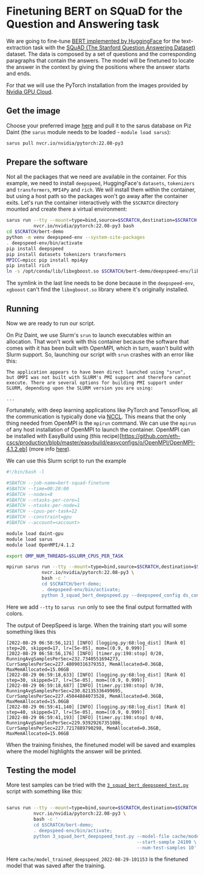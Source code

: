 # Finetuning BERT on SQuaD for the Question and Answering task

We are going to fine-tune [BERT implemented by HuggingFace](https://huggingface.co/bert-base-uncased) for the text-extraction task with the [SQuAD (The Stanford Question Answering Dataset)](https://rajpurkar.github.io/SQuAD-explorer/) dataset. The data is composed by a set of questions and the corresponding paragraphs that contain the answers. The model will be finetuned to locate the answer in the context by giving the positions where the answer starts and ends.

For that we will use the PyTorch installation from the images provided by [Nvidia GPU Cloud](https://catalog.ngc.nvidia.com/).

## Get the image
Choose your preferred image [here](https://catalog.ngc.nvidia.com/orgs/nvidia/containers/pytorch) and pull it to the sarus database on Piz Daint (the `sarus` module needs to be loaded - `module load sarus`):
```bash
sarus pull nvcr.io/nvidia/pytorch:22.08-py3
```

## Prepare the software
Not all the packages that we need are available in the container. For this example, we need to install `deepspeed`, HuggingFace's `datasets`, `tokenizers` and `transformers`, `MPI4Py` and `rich`. We will install them within the container, but using a host path so the packages won't go away after the container exits. Let's run the container interactively with the `$SCRATCH` directory mounted and create there a virtual environment:
```bash
sarus run --tty --mount=type=bind,source=$SCRATCH,destination=$SCRATCH \
          nvcr.io/nvidia/pytorch:22.08-py3 bash
cd $SCRATCH/bert-demo
python -m venv deepspeed-env --system-site-packages
. deepspeed-env/bin/activate
pip install deepspeed
pip install datasets tokenizers transformers
MPICC=mpicc pip install mpi4py
pip install rich
ln -s /opt/conda/lib/libxgboost.so $SCRATCH/bert-demo/deepspeed-env/lib/libxgboost.so
```
The symlink in the last line needs to be done because in the `deepspeed-env`,  `xgboost` can't find the `libxgboost.so` library where it's originally installed.

## Running
Now we are ready to run our script.

On Piz Daint, we use Slurm's `srun` to launch executables within an allocation. That won't work with this container because the software that comes with it has been built with OpenMPI, which in turn, wasn't build with Slurm support. So, launching our script with `srun` crashes with an error like this: 
```text
The application appears to have been direct launched using "srun",
but OMPI was not built with SLURM's PMI support and therefore cannot
execute. There are several options for building PMI support under
SLURM, depending upon the SLURM version you are using:

...
```
Fortunately, with deep learning applications like PyTorch and TensorFlow, all the communication is typically done via [NCCL](https://github.com/NVIDIA/nccl). This means that the only thing needed from OpenMPI is the `mpirun` command. We can use the `mpirun` of any host installation of OpenMPI to launch the container. OpenMPI can be installed with EasyBuild using (this recipe)[https://github.com/eth-cscs/production/blob/master/easybuild/easyconfigs/o/OpenMPI/OpenMPI-4.1.2.eb] (more info [here](https://user.cscs.ch/computing/compilation/easybuild/)).

We can use this Slurm script to run the example
```bash
#!/bin/bash -l

#SBATCH --job-name=bert-squad-finetune
#SBATCH --time=00:20:00
#SBATCH --nodes=8
#SBATCH --ntasks-per-core=1
#SBATCH --ntasks-per-node=1
#SBATCH --cpus-per-task=12
#SBATCH --constraint=gpu
#SBATCH --account=<account>

module load daint-gpu
module load sarus
module load OpenMPI/4.1.2

export OMP_NUM_THREADS=$SLURM_CPUS_PER_TASK

mpirun sarus run --tty --mount=type=bind,source=$SCRATCH,destination=$SCRATCH \
             nvcr.io/nvidia/pytorch:22.08-py3 \
             bash -c '
             cd $SCRATCH/bert-demo;
             . deepspeed-env/bin/activate;
             python 3_squad_bert_deepspeed.py --deepspeed_config ds_config.json'
```
Here we add `--tty` to `sarus run` only to see the final output formatted with colors.

The output of DeepSpeed is large. When the training start you will some something likes this
```
[2022-08-29 06:58:56,121] [INFO] [logging.py:68:log_dist] [Rank 0] step=20, skipped=17, lr=[5e-05], mom=[(0.9, 0.999)]
[2022-08-29 06:58:56,176] [INFO] [timer.py:198:stop] 0/20, RunningAvgSamplesPerSec=232.7340551694273, CurrSamplesPerSec=227.48090316379353, MemAllocated=0.36GB, MaxMemAllocated=15.06GB
[2022-08-29 06:59:18,633] [INFO] [logging.py:68:log_dist] [Rank 0] step=30, skipped=17, lr=[5e-05], mom=[(0.9, 0.999)]
[2022-08-29 06:59:18,687] [INFO] [timer.py:198:stop] 0/30, RunningAvgSamplesPerSec=230.82135336499695, CurrSamplesPerSec=227.45044884073528, MemAllocated=0.36GB, MaxMemAllocated=15.06GB
[2022-08-29 06:59:41,140] [INFO] [logging.py:68:log_dist] [Rank 0] step=40, skipped=17, lr=[5e-05], mom=[(0.9, 0.999)]
[2022-08-29 06:59:41,193] [INFO] [timer.py:198:stop] 0/40, RunningAvgSamplesPerSec=229.93929267351086, CurrSamplesPerSec=227.7217889790298, MemAllocated=0.36GB, MaxMemAllocated=15.06GB
```

When the training finishes, the finetuned model will be saved and examples where the model highlights the answer will be printed.

## Testing the model
More test samples can be tried with the [`3_squad_bert_deepspeed_test.py`](3_squad_bert_deepspeed_test.py) script with something like this:
```bash

sarus run --tty --mount=type=bind,source=$SCRATCH,destination=$SCRATCH \
          nvcr.io/nvidia/pytorch:22.08-py3 \
          bash -c '
          cd $SCRATCH/bert-demo;
          . deepspeed-env/bin/activate;
          python 3_squad_bert_deepspeed_test.py --model-file cache/model_trained_deepspeed_2022-08-29-101153 \
                                                --start-sample 24100 \
                                                --num-test-samples 10'
```
Here `cache/model_trained_deepspeed_2022-08-29-101153` is the finetuned model that was saved after the training.
